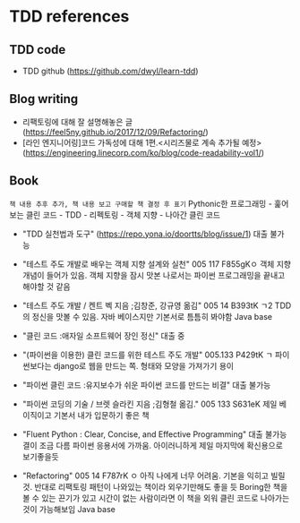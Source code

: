 # TDD references

## TDD code 
- TDD github (https://github.com/dwyl/learn-tdd)

## Blog writing
- 리팩토링에 대해 잘 설명해놓은 글 (https://feel5ny.github.io/2017/12/09/Refactoring/)
- [라인 엔지니어링]코드 가독성에 대해 1편.<시리즈물로 계속 추가될 예정> (https://engineering.linecorp.com/ko/blog/code-readability-vol1/)

## Book

```책 내용 추후 추가, 책 내용 보고 구매할 책 결정 후 표기```
Pythonic한 프로그래밍 - 훑어보는 클린 코드 - TDD - 리펙토링 - 객체 지향 - 나아간 클린 코드

- "TDD 실천법과 도구" (https://repo.yona.io/doortts/blog/issue/1)
대출 불가능


- "테스트 주도 개발로 배우는 객체 지향 설계와 실천"
005 117 F855gKㅇ
객체 지향 개념이 들어가 있음. 객체 지향을 잠시 맛본 나로서는 파이썬 프로그래밍을 끝내고 해야할 것 같음

- "테스트 주도 개발 / 켄트 벡 지음 ;김창준, 강규영 옮김"
005 14 B393tK ㄱ2
TDD의 정신을 맛볼 수 있음. 자바 베이스지만 기본서로 틈틈히 봐야함
Java base

- "클린 코드 :애자일 소프트웨어 장인 정신"
대출 중

- "(파이썬을 이용한) 클린 코드를 위한 테스트 주도 개발"
 005.133 P429tK ㄱ
파이썬보다는 django로 웹을 만드는 쪽. 형태와 모양을 가져가기 용이

- "파이썬 클린 코드 :유지보수가 쉬운 파이썬 코드를 만드는 비결"
 대출 불가능

- "파이썬 코딩의 기술 / 브렛 슬라킨 지음 ;김형철 옮김."
005 133 S631eK
제일 베이직이고 기본서 내가 입문하기 좋은 책

- "Fluent Python :   Clear, Concise, and Effective Programming"
 대출 불가능
결이 조금 다름 파이썬 응용서에 가까움. 아이러니하게 제일 마지막에 확신용으로 보기좋을듯

- "Refactoring"
005 14 F787rK ㅇ
아직 나에게 너무 어려움. 기본을 익히고 빌릴 것.
반대로 리팩토링 패턴이 나와있는 책이라 외우기만해도 좋을 듯
Boring한 책을 볼 수 있는 끈기가 있고 시간이 없는 사람이라면 이 책을 외워 클린 코드로 나아가는 것이 가능해보임
Java base
